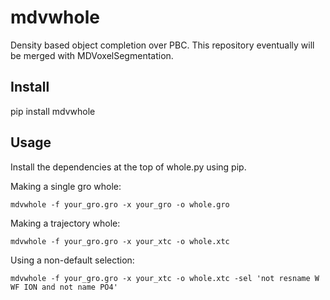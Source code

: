 # mdvwhole
Density based object completion over PBC. This repository eventually will be merged with MDVoxelSegmentation.

## Install
pip install mdvwhole

## Usage
Install the dependencies at the top of whole.py using pip.

Making a single gro whole:

`mdvwhole -f your_gro.gro -x your_gro -o whole.gro`

Making a trajectory whole:

`mdvwhole -f your_gro.gro -x your_xtc -o whole.xtc`

Using a non-default selection:

`mdvwhole -f your_gro.gro -x your_xtc -o whole.xtc -sel 'not resname W WF ION and not name PO4'`
